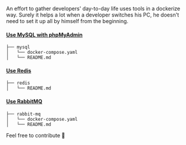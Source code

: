 An effort to gather developers' day-to-day life uses tools in a dockerize way. 
Surely it helps a lot when a developer switches his PC, he doesn't need to set it up all by himself from the beginning.

#### [Use MySQL with phpMyAdmin](https://github.com/mirarifhasan/dockerize-env/tree/master/mysql)
```
├── mysql
│   └── docker-compose.yaml
│   └── README.md
```

#### [Use Redis](https://github.com/mirarifhasan/dockerize-env/tree/master/redis)
```
├── redis
│   └── README.md
```

#### [Use RabbitMQ](https://github.com/mirarifhasan/dockerize-env/tree/master/rabbit-mq)
```
├── rabbit-mq
│   └── docker-compose.yaml
│   └── README.md
```

Feel free to contribute :muscle:

